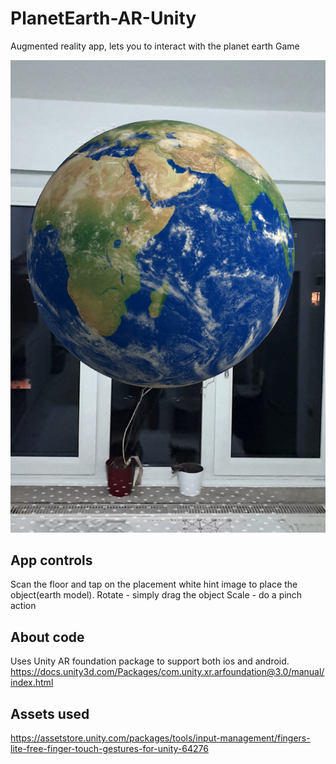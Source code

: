 # PlanetEarth-AR-Unity
Augmented reality app, lets you to interact with the planet earth Game<br/>

<p align="center">
  <img src= https://github.com/SabinMG/PlanetEarth-AR-Unity/blob/master/AppScreen.jpg width="960" title="Gameplay image">
</p>


## App controls
Scan the floor and tap on the placement white hint image to place the object(earth model).
Rotate - simply drag the object 
Scale - do a pinch action 

## About code

Uses Unity AR foundation package to support both ios and android. 
https://docs.unity3d.com/Packages/com.unity.xr.arfoundation@3.0/manual/index.html


## Assets used
https://assetstore.unity.com/packages/tools/input-management/fingers-lite-free-finger-touch-gestures-for-unity-64276 
